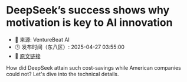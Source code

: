 # DeepSeek’s success shows why motivation is key to AI innovation
- 📅 来源: VentureBeat AI
- 🕒 发布时间（东八区）: 2025-04-27 03:55:00
- 🔗 [原文链接](https://venturebeat.com/ai/deepseeks-success-shows-why-motivation-is-key-to-ai-innovation/)

How did DeepSeek attain such cost-savings while American companies could not? Let's dive into the technical details.